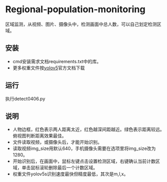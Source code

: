 # Regional-population-monitoring
区域监测，从视频、图片、摄像头中，检测画面中总人数，可以自己划定检测区域。
## 安装
- cmd安装需求文档requirements.txt中的库。  
- 更多权重文件按[yolov5](https://github.com/ultralytics/yolov5)官方文档下载
## 运行
执行detect0406.py
## 说明
- 人物边框，红色表示两人距离太近，红色越深间距越近。绿色表示距离较远。俯视图判断距离效果最佳。  
- 文件读取视频，或摄像头后，才能开始识别。  
- 读取视频img_size用默认640，手机摄像头需要在选项里将img_size改为1280。  
- 开始识别后，在画面中，鼠标左键点击设置检测区域，右键确认当前计数区域，单击鼠标滚轮删除最后一个计数区域。  
- 权重文件yolov5s识别速度最快但精度最低，其次是m,l,x。  